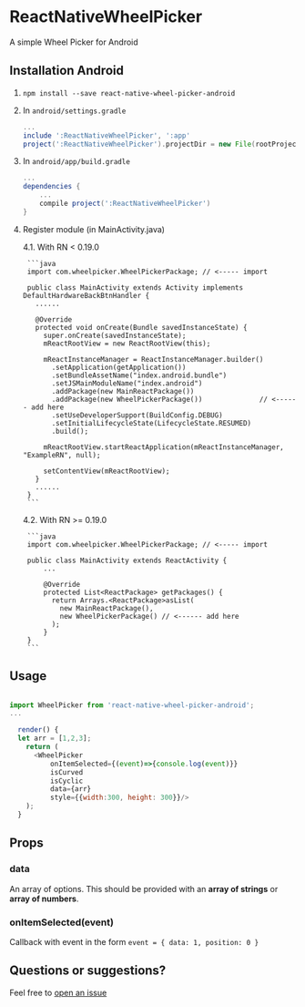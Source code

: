 # ReactNativeWheelPicker
A simple Wheel Picker for Android

## Installation Android
1. `npm install --save react-native-wheel-picker-android`
2. In `android/settings.gradle`

    ```gradle
    ...
    include ':ReactNativeWheelPicker', ':app'
    project(':ReactNativeWheelPicker').projectDir = new File(rootProject.projectDir, '../node_modules/react-native-wheel-picker-android/android')
    ```

3. In `android/app/build.gradle`

    ```gradle
    ...
    dependencies {
        ...
        compile project(':ReactNativeWheelPicker')
    }
    ```

4. Register module (in MainActivity.java)

    4.1. With RN < 0.19.0

        ```java
        import com.wheelpicker.WheelPickerPackage; // <----- import

        public class MainActivity extends Activity implements DefaultHardwareBackBtnHandler {
          ......

          @Override
          protected void onCreate(Bundle savedInstanceState) {
            super.onCreate(savedInstanceState);
            mReactRootView = new ReactRootView(this);

            mReactInstanceManager = ReactInstanceManager.builder()
              .setApplication(getApplication())
              .setBundleAssetName("index.android.bundle")
              .setJSMainModuleName("index.android")
              .addPackage(new MainReactPackage())
              .addPackage(new WheelPickerPackage())              // <------ add here
              .setUseDeveloperSupport(BuildConfig.DEBUG)
              .setInitialLifecycleState(LifecycleState.RESUMED)
              .build();

            mReactRootView.startReactApplication(mReactInstanceManager, "ExampleRN", null);

            setContentView(mReactRootView);
          }
          ......
        }
        ```

    4.2. With RN >= 0.19.0

        ```java
        import com.wheelpicker.WheelPickerPackage; // <----- import

        public class MainActivity extends ReactActivity {
            ...

            @Override
            protected List<ReactPackage> getPackages() {
              return Arrays.<ReactPackage>asList(
                new MainReactPackage(),
                new WheelPickerPackage() // <------ add here
              );
            }
        }
        ```

## Usage

```js

import WheelPicker from 'react-native-wheel-picker-android';
...

  render() {
  let arr = [1,2,3];
    return (
      <WheelPicker
          onItemSelected={(event)=>{console.log(event)}}
          isCurved
          isCyclic
          data={arr}
          style={{width:300, height: 300}}/>
    );
  }
```

## Props


### data

An array of options. This should be provided with an __array of strings__ or __array of numbers__.


### onItemSelected(event)

Callback with event in the form `event = { data: 1, position: 0 }`

## Questions or suggestions?

Feel free to [open an issue](https://github.com/ElekenAgency/ReactNativeWheelPicker/issues)
